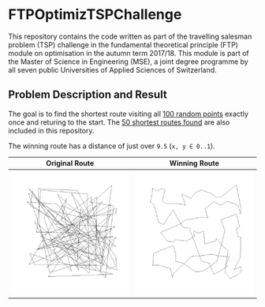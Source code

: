 ﻿# FTPOptimizTSPChallenge

This repository contains the code written as part of the travelling salesman problem (TSP) challenge
in the fundamental theoretical principle (FTP) module on optimisation in the autumn term 2017/18.
This module is part of the Master of Science in Engineering (MSE),
a joint degree programme by all seven public Universities of Applied Sciences of Switzerland.

## Problem Description and Result

The goal is to find the shortest route visiting all [100 random points](00_data/points.csv) exactly once and returing to the start.
The [50 shortest routes found](00_data/routes.csv) are also included in this repository.

The winning route has a distance of just over `9.5` (`x, y ∈ 0..1`).

|             Original Route            |            Winning Route            |
|:-------------------------------------:|:-----------------------------------:|
| ![original route](original-route.png) | ![winning route](winning-route.png) |
